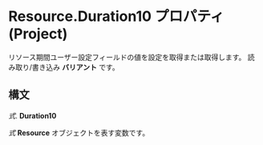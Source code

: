 
# Resource.Duration10 プロパティ (Project)

リソース期間ユーザー設定フィールドの値を設定を取得または取得します。 読み取り/書き込み **バリアント** です。


## 構文

 _式_. **Duration10**

 _式_ **Resource** オブジェクトを表す変数です。

